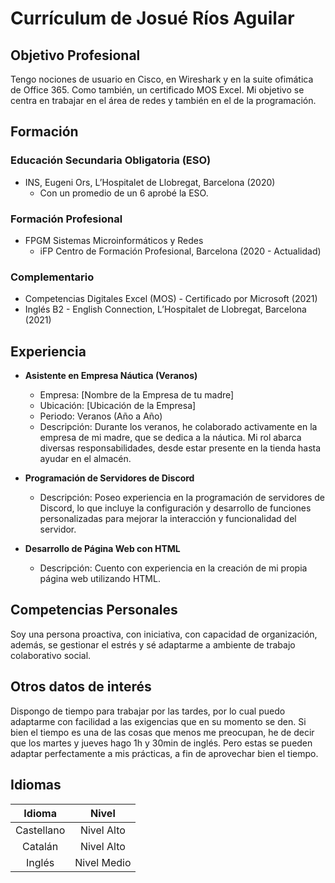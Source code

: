 # Currículum de Josué Ríos Aguilar

## Objetivo Profesional
Tengo nociones de usuario en Cisco, en Wireshark y en la suite ofimática de Office 365. Como también, un certificado MOS Excel. Mi objetivo se centra en trabajar en el área de redes y también en el de la programación.

## Formación
### Educación Secundaria Obligatoria (ESO)
- INS, Eugeni Ors, L’Hospitalet de Llobregat, Barcelona (2020)
  - Con un promedio de un 6 aprobé la ESO.

### Formación Profesional
- FPGM Sistemas Microinformáticos y Redes
  - iFP Centro de Formación Profesional, Barcelona (2020 - Actualidad)

### Complementario
- Competencias Digitales Excel (MOS) - Certificado por Microsoft (2021)
- Inglés B2 - English Connection, L’Hospitalet de Llobregat, Barcelona (2021)

## Experiencia
- **Asistente en Empresa Náutica (Veranos)**
  - Empresa: [Nombre de la Empresa de tu madre]
  - Ubicación: [Ubicación de la Empresa]
  - Periodo: Veranos (Año a Año)
  - Descripción: Durante los veranos, he colaborado activamente en la empresa de mi madre, que se dedica a la náutica. Mi rol abarca diversas responsabilidades, desde estar presente en la tienda hasta ayudar en el almacén.

- **Programación de Servidores de Discord**
  - Descripción: Poseo experiencia en la programación de servidores de Discord, lo que incluye la configuración y desarrollo de funciones personalizadas para mejorar la interacción y funcionalidad del servidor.

- **Desarrollo de Página Web con HTML**
  - Descripción: Cuento con experiencia en la creación de mi propia página web utilizando HTML.

## Competencias Personales
Soy una persona proactiva, con iniciativa, con capacidad de organización, además, se gestionar el estrés y sé adaptarme a ambiente de trabajo colaborativo social.

## Otros datos de interés
Dispongo de tiempo para trabajar por las tardes, por lo cual puedo adaptarme con facilidad a las exigencias que en su momento se den. Si bien el tiempo es una de las cosas que menos me preocupan, he de decir que los martes y jueves hago 1h y 30min de inglés. Pero estas se pueden adaptar perfectamente a mis prácticas, a fin de aprovechar bien el tiempo.

## Idiomas
| Idioma      | Nivel       |
|:-----------:|:-----------:|
| Castellano  | Nivel Alto  |
| Catalán     | Nivel Alto  |
| Inglés      | Nivel Medio |

